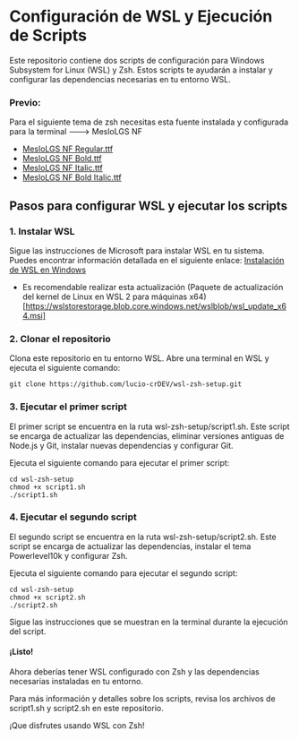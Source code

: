 # Configuración de WSL y Ejecución de Scripts

Este repositorio contiene dos scripts de configuración para Windows Subsystem for Linux (WSL) y Zsh. Estos scripts te ayudarán a instalar y configurar las dependencias necesarias en tu entorno WSL.

### Previo:
Para el siguiente tema de zsh necesitas esta fuente instalada y configurada para la terminal
---> MesloLGS NF
- [MesloLGS NF Regular.ttf](https://github.com/romkatv/powerlevel10k-media/raw/master/MesloLGS%20NF%20Regular.ttf)
- [MesloLGS NF Bold.ttf](https://github.com/romkatv/powerlevel10k-media/raw/master/MesloLGS%20NF%20Bold.ttf)
- [MesloLGS NF Italic.ttf](https://github.com/romkatv/powerlevel10k-media/raw/master/MesloLGS%20NF%20Italic.ttf)
- [MesloLGS NF Bold Italic.ttf](https://github.com/romkatv/powerlevel10k-media/raw/master/MesloLGS%20NF%20Bold%20Italic.ttf)

## Pasos para configurar WSL y ejecutar los scripts

### 1. Instalar WSL

Sigue las instrucciones de Microsoft para instalar WSL en tu sistema. Puedes encontrar información detallada en el siguiente enlace: [Instalación de WSL en Windows](https://docs.microsoft.com/es-es/windows/wsl/install-win10)
- Es recomendable realizar esta actualización (Paquete de actualización del kernel de Linux en WSL 2 para máquinas x64)[https://wslstorestorage.blob.core.windows.net/wslblob/wsl_update_x64.msi]

### 2. Clonar el repositorio

Clona este repositorio en tu entorno WSL. Abre una terminal en WSL y ejecuta el siguiente comando:

```
git clone https://github.com/lucio-crDEV/wsl-zsh-setup.git
```

### 3. Ejecutar el primer script

El primer script se encuentra en la ruta wsl-zsh-setup/script1.sh. Este script se encarga de actualizar las dependencias, eliminar versiones antiguas de Node.js y Git, instalar nuevas dependencias y configurar Git.

Ejecuta el siguiente comando para ejecutar el primer script:

```
cd wsl-zsh-setup
chmod +x script1.sh
./script1.sh
```

### 4. Ejecutar el segundo script
El segundo script se encuentra en la ruta wsl-zsh-setup/script2.sh. Este script se encarga de actualizar las dependencias, instalar el tema Powerlevel10k y configurar Zsh.

Ejecuta el siguiente comando para ejecutar el segundo script:

```
cd wsl-zsh-setup
chmod +x script2.sh
./script2.sh
```

Sigue las instrucciones que se muestran en la terminal durante la ejecución del script.

#### ¡Listo! 

Ahora deberías tener WSL configurado con Zsh y las dependencias necesarias instaladas en tu entorno.

Para más información y detalles sobre los scripts, revisa los archivos de script1.sh y script2.sh en este repositorio.

¡Que disfrutes usando WSL con Zsh!
